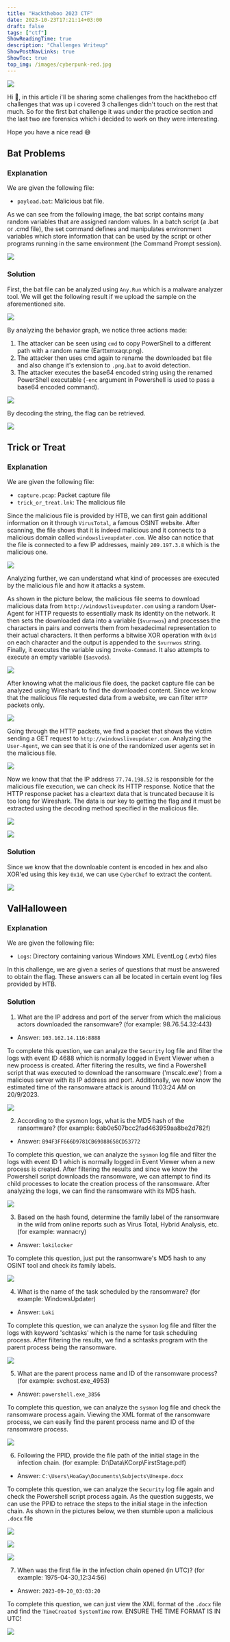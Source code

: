 ```yaml
---
title: "Hacktheboo 2023 CTF"
date: 2023-10-23T17:21:14+03:00
draft: false
tags: ["ctf"]
ShowReadingTime: true
description: "Challenges Writeup"
ShowPostNavLinks: true
ShowToc: true
top_img: /images/cyberpunk-red.jpg
---
```


![](https://i.imgur.com/GMsEYt3.png)

Hi 👋, in this article i'll be sharing some challenges from the hacktheboo ctf challenges that was up i covered 3 challenges didn't touch on the rest that much. So for the first bat challenge it was under the practice section and the last two are forensics which i decided to work on they were interesting. 

Hope you have a nice read 😅


## Bat Problems

### Explanation
We are given the following file:
* `payload.bat`: Malicious bat file.

As we can see from the following image, the bat script contains many random variables that are assigned random values. In a batch script (a .bat or .cmd file), the set command defines and manipulates environment variables which store information that can be used by the script or other programs running in the same environment (the Command Prompt session).

![](https://i.imgur.com/6Ila1bK.png)

### Solution

First, the bat file can be analyzed using `Any.Run` which is a malware analyzer tool.
We will get the following result if we upload the sample on the aforementioned site.

![](https://i.imgur.com/qHgSgit.png)

By analyzing the behavior graph, we notice three actions made:
1. The attacker can be seen using `cmd` to copy PowerShell to a different path with a random name (Earttxmxaqr.png). 
1. The attacker then uses cmd again to rename the downloaded bat file and also change it's extension to `.png.bat` to avoid detection.
1. The attacker executes the base64 encoded string using the renamed PowerShell executable (`-enc` argument in Powershell is used to pass a base64 encoded command).

![](https://i.imgur.com/TnYjjwM.png)

By decoding the string, the flag can be retrieved.

![](https://i.imgur.com/yXGbDwO.png)

## Trick or Treat

### Explanation
We are given the following file:
* `capture.pcap`: Packet capture file
* `trick_or_treat.lnk`: The malicious file

Since the malicious file is provided by HTB, we can first gain additional information on it through `VirusTotal`, a famous OSINT website. After scanning, the file shows that it is indeed malicious and it connects to a malicious domain called `windowsliveupdater.com`. We also can notice that the file is connected to a few IP addresses, mainly `209.197.3.8` which is the malicious one.

![](https://i.imgur.com/2D3e9x9.png)

Analyzing further, we can understand what kind of processes are executed by the malicious file and how it attacks a system.

As shown in the picture below, the malicious file seems to download malicious data from `http://windowsliveupdater.com` using a random User-Agent for HTTP requests to essentially mask its identity on the network. It then sets the downloaded data into a variable (`$vurnwos`) and processes the characters in pairs and converts them from hexadecimal representation to their actual characters. It then performs a bitwise XOR operation with `0x1d` on each character and the output is appended to the `$vurnwos` string. Finally, it executes the variable using `Invoke-Command`. It also attempts to execute an empty variable (`$asvods`).

![](https://i.imgur.com/CCvPfrn.png)

After knowing what the malicious file does, the packet capture file can be analyzed using Wireshark to find the downloaded content. Since we know that the malicious file requested data from a website, we can filter `HTTP` packets only.

![](https://github.com/warlocksmurf/hacktheboo2023-ctf/raw/main/images/ctf4.png)

Going through the HTTP packets, we find a packet that shows the victim sending a GET request to `http://windowsliveupdater.com`. Analyzing the `User-Agent`, we can see that it is one of the randomized user agents set in the malicious file.

![](https://github.com/warlocksmurf/hacktheboo2023-ctf/raw/main/images/ctf5.png)

Now we know that that the IP address `77.74.198.52` is responsible for the malicious file execution, we can check its HTTP response. Notice that the HTTP response packet has a cleartext data that is truncated because it is too long for Wireshark. The data is our key to getting the flag and it must be extracted using the decoding method specified in the malicious file.

![](https://github.com/warlocksmurf/hacktheboo2023-ctf/raw/main/images/ctf6.png)

![](https://i.imgur.com/DcWJVAU.png)


### Solution
Since we know that the downloable content is encoded in hex and also XOR'ed using this key `0x1d`, we can use `CyberChef` to extract the content.

![](https://i.imgur.com/kk8AUa1.png)

## ValHalloween 

### Explanation
We are given the following file:
* `Logs`: Directory containing various Windows XML EventLog (.evtx) files

In this challenge, we are given a series of questions that must be answered to obtain the flag. These answers can all be located in certain event log files provided by HTB.

### Solution
1. What are the IP address and port of the server from which the malicious actors downloaded the ransomware? (for example: 98.76.54.32:443)
* Answer: `103.162.14.116:8888`

To complete this question, we can analyze the `Security` log file and filter the logs with event ID 4688 which is normally logged in Event Viewer when a new process is created. After filtering the results, we find a Powershell script that was executed to download the ransomware ('mscalc.exe') from a malicious server with its IP address and port. Additionally, we now know the estimated time of the ransomware attack is around 11:03:24 AM on 20/9/2023.

![](https://github.com/warlocksmurf/hacktheboo2023-ctf/raw/main/images/win2.png)

2. According to the sysmon logs, what is the MD5 hash of the ransomware? (for example: 6ab0e507bcc2fad463959aa8be2d782f)
* Answer: `B94F3FF666D9781CB69088658CD53772`

To complete this question, we can analyze the `sysmon` log file and filter the logs with event ID 1 which is normally logged in Event Viewer when a new process is created. After filtering the results and since we know the Powershell script downloads the ransomware, we can attempt to find its child processes to locate the creation process of the ransomware. After analyzing the logs, we can find the ransomware with its MD5 hash.

![](https://github.com/warlocksmurf/hacktheboo2023-ctf/raw/main/images/win3.png)

3. Based on the hash found, determine the family label of the ransomware in the wild from online reports such as Virus Total, Hybrid Analysis, etc. (for example: wannacry)
* Answer: `lokilocker`

To complete this question, just put the ransomware's MD5 hash to any OSINT tool and check its family labels.

![](https://github.com/warlocksmurf/hacktheboo2023-ctf/raw/main/images/win4.png)

4. What is the name of the task scheduled by the ransomware? (for example: WindowsUpdater)
* Answer: `Loki`


To complete this question, we can analyze the `sysmon` log file and filter the logs with keyword 'schtasks' which is the name for task scheduling process. After filtering the results, we find a schtasks program with the parent process being the ransomware.

![](https://github.com/warlocksmurf/hacktheboo2023-ctf/raw/main/images/win5.png)

5. What are the parent process name and ID of the ransomware process? (for example: svchost.exe_4953)
* Answer: `powershell.exe_3856`

To complete this question, we can analyze the `sysmon` log file and check the ransomware process again. Viewing the XML format of the ransomware process, we can easily find the parent process name and ID of the ransomware process.

![](https://github.com/warlocksmurf/hacktheboo2023-ctf/raw/main/images/win6.png)

6. Following the PPID, provide the file path of the initial stage in the infection chain. (for example: D:\Data\KCorp\FirstStage.pdf)
* Answer: `C:\Users\HoaGay\Documents\Subjects\Unexpe.docx`

To complete this question, we can analyze the `Security` log file again and check the Powershell script process again. As the question suggests, we can use the PPID to retrace the steps to the initial stage in the infection chain. As shown in the pictures below, we then stumble upon a malicious `.docx` file

![](https://github.com/warlocksmurf/hacktheboo2023-ctf/raw/main/images/win7.png)


![](https://github.com/warlocksmurf/hacktheboo2023-ctf/raw/main/images/win8.png)

![](https://github.com/warlocksmurf/hacktheboo2023-ctf/raw/main/images/win9.png)

7. When was the first file in the infection chain opened (in UTC)? (for example: 1975-04-30_12:34:56)
* Answer: `2023-09-20_03:03:20`

To complete this question, we can just view the XML format of the `.docx` file and find the `TimeCreated SystemTime` row. ENSURE THE TIME FORMAT IS IN UTC!

![](https://github.com/warlocksmurf/hacktheboo2023-ctf/raw/main/images/win10.png)
